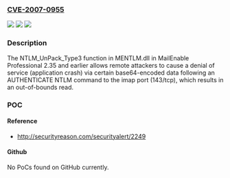 ### [CVE-2007-0955](https://cve.mitre.org/cgi-bin/cvename.cgi?name=CVE-2007-0955)
![](https://img.shields.io/static/v1?label=Product&message=n%2Fa&color=blue)
![](https://img.shields.io/static/v1?label=Version&message=n%2Fa&color=blue)
![](https://img.shields.io/static/v1?label=Vulnerability&message=n%2Fa&color=brighgreen)

### Description

The NTLM_UnPack_Type3 function in MENTLM.dll in MailEnable Professional 2.35 and earlier allows remote attackers to cause a denial of service (application crash) via certain base64-encoded data following an AUTHENTICATE NTLM command to the imap port (143/tcp), which results in an out-of-bounds read.

### POC

#### Reference
- http://securityreason.com/securityalert/2249

#### Github
No PoCs found on GitHub currently.

